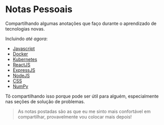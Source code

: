 # Notas Pessoais
Compartilhando algumas anotações que faço durante o aprendizado de tecnologias novas.

Incluindo _até agora_:
- [Javascript](Javascript.pdf)
- [Docker](Docker.pdf)
- [Kubernetes](Kubernetes.pdf)
- [ReactJS](React_JS.pdf)
- [ExpressJS](ExpressJS.pdf)
- [NodeJS](Node_JS.pdf)
- [CSS](CSS.pdf)
- [NumPy](NumPy.pdf)

Tô compartilhando isso porque pode ser útil para alguém, especialmente nas seções de solução de problemas.

> As notas postadas são as que eu me sinto mais confortável em compartilhar, provavelmente vou colocar mais depois!

